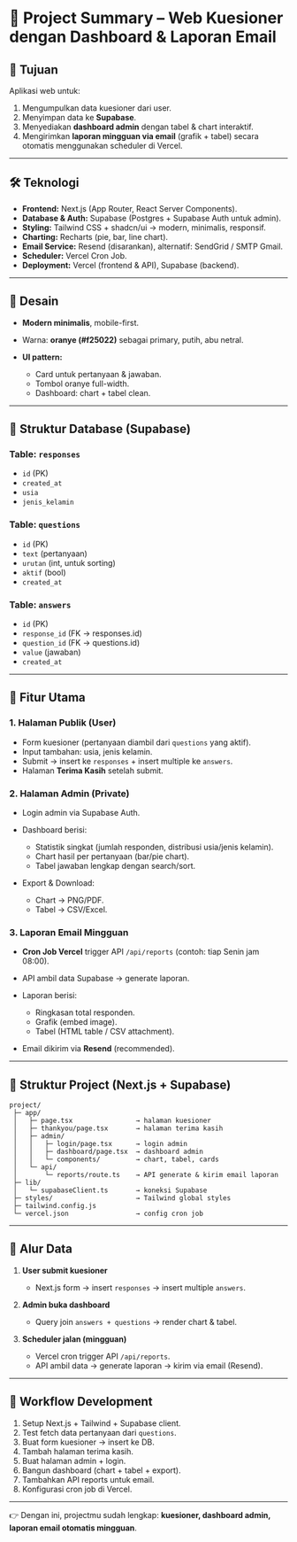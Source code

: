 

# 📌 Project Summary – Web Kuesioner dengan Dashboard & Laporan Email

## 🎯 Tujuan

Aplikasi web untuk:

1. Mengumpulkan data kuesioner dari user.
2. Menyimpan data ke **Supabase**.
3. Menyediakan **dashboard admin** dengan tabel & chart interaktif.
4. Mengirimkan **laporan mingguan via email** (grafik + tabel) secara otomatis menggunakan scheduler di Vercel.

---

## 🛠️ Teknologi

* **Frontend:** Next.js (App Router, React Server Components).
* **Database & Auth:** Supabase (Postgres + Supabase Auth untuk admin).
* **Styling:** Tailwind CSS + shadcn/ui → modern, minimalis, responsif.
* **Charting:** Recharts (pie, bar, line chart).
* **Email Service:** Resend (disarankan), alternatif: SendGrid / SMTP Gmail.
* **Scheduler:** Vercel Cron Job.
* **Deployment:** Vercel (frontend & API), Supabase (backend).

---

## 🎨 Desain

* **Modern minimalis**, mobile-first.
* Warna: **oranye (#f25022)** sebagai primary, putih, abu netral.
* **UI pattern:**

  * Card untuk pertanyaan & jawaban.
  * Tombol oranye full-width.
  * Dashboard: chart + tabel clean.

---

## 📂 Struktur Database (Supabase)

### Table: `responses`

* `id` (PK)
* `created_at`
* `usia`
* `jenis_kelamin`

### Table: `questions`

* `id` (PK)
* `text` (pertanyaan)
* `urutan` (int, untuk sorting)
* `aktif` (bool)
* `created_at`

### Table: `answers`

* `id` (PK)
* `response_id` (FK → responses.id)
* `question_id` (FK → questions.id)
* `value` (jawaban)
* `created_at`

---

## 📱 Fitur Utama

### 1. Halaman Publik (User)

* Form kuesioner (pertanyaan diambil dari `questions` yang aktif).
* Input tambahan: usia, jenis kelamin.
* Submit → insert ke `responses` + insert multiple ke `answers`.
* Halaman **Terima Kasih** setelah submit.

### 2. Halaman Admin (Private)

* Login admin via Supabase Auth.
* Dashboard berisi:

  * Statistik singkat (jumlah responden, distribusi usia/jenis kelamin).
  * Chart hasil per pertanyaan (bar/pie chart).
  * Tabel jawaban lengkap dengan search/sort.
* Export & Download:

  * Chart → PNG/PDF.
  * Tabel → CSV/Excel.

### 3. Laporan Email Mingguan

* **Cron Job Vercel** trigger API `/api/reports` (contoh: tiap Senin jam 08:00).
* API ambil data Supabase → generate laporan.
* Laporan berisi:

  * Ringkasan total responden.
  * Grafik (embed image).
  * Tabel (HTML table / CSV attachment).
* Email dikirim via **Resend** (recommended).

---

## 📂 Struktur Project (Next.js + Supabase)

```
project/
 ├─ app/
 │   ├─ page.tsx                → halaman kuesioner
 │   ├─ thankyou/page.tsx       → halaman terima kasih
 │   ├─ admin/
 │   │   ├─ login/page.tsx      → login admin
 │   │   ├─ dashboard/page.tsx  → dashboard admin
 │   │   └─ components/         → chart, tabel, cards
 │   └─ api/
 │       └─ reports/route.ts    → API generate & kirim email laporan
 ├─ lib/
 │   └─ supabaseClient.ts       → koneksi Supabase
 ├─ styles/                     → Tailwind global styles
 ├─ tailwind.config.js
 └─ vercel.json                 → config cron job
```

---

## 🔄 Alur Data

1. **User submit kuesioner**

   * Next.js form → insert `responses` → insert multiple `answers`.
2. **Admin buka dashboard**

   * Query join `answers + questions` → render chart & tabel.
3. **Scheduler jalan (mingguan)**

   * Vercel cron trigger API `/api/reports`.
   * API ambil data → generate laporan → kirim via email (Resend).

---

## 📅 Workflow Development

1. Setup Next.js + Tailwind + Supabase client.
2. Test fetch data pertanyaan dari `questions`.
3. Buat form kuesioner → insert ke DB.
4. Tambah halaman terima kasih.
5. Buat halaman admin + login.
6. Bangun dashboard (chart + tabel + export).
7. Tambahkan API reports untuk email.
8. Konfigurasi cron job di Vercel.

---

👉 Dengan ini, projectmu sudah lengkap: **kuesioner, dashboard admin, laporan email otomatis mingguan**.


